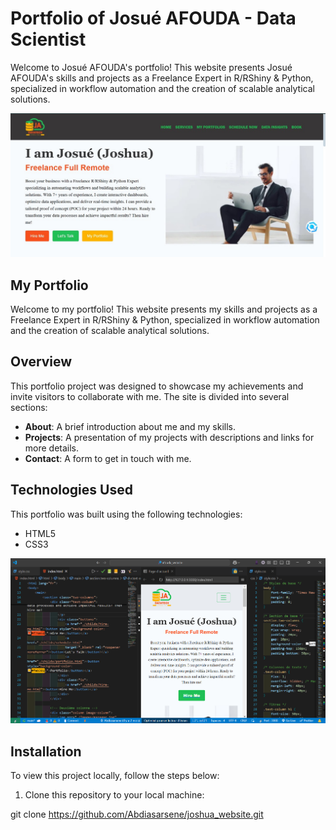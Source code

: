 # Portfolio of Josué AFOUDA - Data Scientist

Welcome to Josué AFOUDA's portfolio! This website presents Josué AFOUDA's skills and projects as a Freelance Expert in R/RShiny & Python, specialized in workflow automation and the creation of scalable analytical solutions.

![Joshua](./portfolio_joshua.jpg)

## My Portfolio

Welcome to my portfolio! This website presents my skills and projects as a Freelance Expert in R/RShiny & Python, specialized in workflow automation and the creation of scalable analytical solutions.

## Overview

This portfolio project was designed to showcase my achievements and invite visitors to collaborate with me. The site is divided into several sections:

- **About**: A brief introduction about me and my skills.
- **Projects**: A presentation of my projects with descriptions and links for more details.
- **Contact**: A form to get in touch with me.

## Technologies Used

This portfolio was built using the following technologies:

- HTML5
- CSS3

![scrit](./code_screen.png)

## Installation

To view this project locally, follow the steps below:

1. Clone this repository to your local machine:

git clone https://github.com/Abdiasarsene/joshua_website.git
